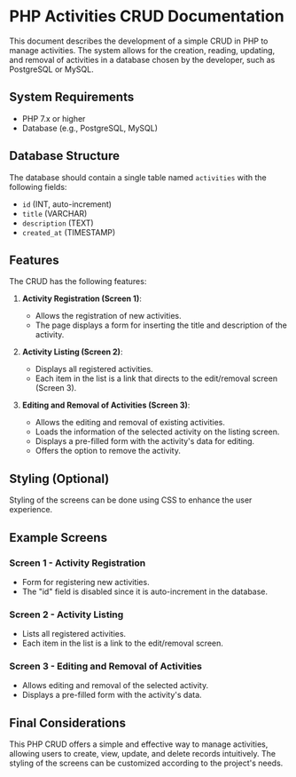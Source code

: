 # PHP Activities CRUD Documentation

This document describes the development of a simple CRUD in PHP to manage activities. The system allows for the creation, reading, updating, and removal of activities in a database chosen by the developer, such as PostgreSQL or MySQL.

## System Requirements

- PHP 7.x or higher
- Database (e.g., PostgreSQL, MySQL)

## Database Structure

The database should contain a single table named `activities` with the following fields:

- `id` (INT, auto-increment)
- `title` (VARCHAR)
- `description` (TEXT)
- `created_at` (TIMESTAMP)

## Features

The CRUD has the following features:

1. **Activity Registration (Screen 1)**:
   - Allows the registration of new activities.
   - The page displays a form for inserting the title and description of the activity.

2. **Activity Listing (Screen 2)**:
   - Displays all registered activities.
   - Each item in the list is a link that directs to the edit/removal screen (Screen 3).

3. **Editing and Removal of Activities (Screen 3)**:
   - Allows the editing and removal of existing activities.
   - Loads the information of the selected activity on the listing screen.
   - Displays a pre-filled form with the activity's data for editing.
   - Offers the option to remove the activity.

## Styling (Optional)

Styling of the screens can be done using CSS to enhance the user experience.

## Example Screens

### Screen 1 - Activity Registration

- Form for registering new activities.
- The "id" field is disabled since it is auto-increment in the database.

### Screen 2 - Activity Listing

- Lists all registered activities.
- Each item in the list is a link to the edit/removal screen.

### Screen 3 - Editing and Removal of Activities

- Allows editing and removal of the selected activity.
- Displays a pre-filled form with the activity's data.

## Final Considerations

This PHP CRUD offers a simple and effective way to manage activities, allowing users to create, view, update, and delete records intuitively. The styling of the screens can be customized according to the project's needs.
